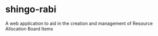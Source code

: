# shingo-rabi
A web application to aid in the creation and management of Resource Allocation Board Items
